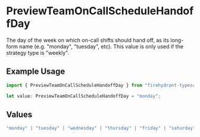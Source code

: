 # PreviewTeamOnCallScheduleHandoffDay

The day of the week on which on-call shifts should hand off, as its long-form name (e.g. "monday", "tuesday", etc). This value is only used if the strategy type is "weekly".

## Example Usage

```typescript
import { PreviewTeamOnCallScheduleHandoffDay } from "firehydrant-typescript-sdk/models/components";

let value: PreviewTeamOnCallScheduleHandoffDay = "monday";
```

## Values

```typescript
"monday" | "tuesday" | "wednesday" | "thursday" | "friday" | "saturday" | "sunday"
```